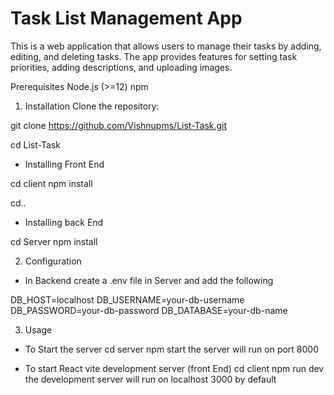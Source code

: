 # Task List Management App

This is a web application that allows users to manage their tasks by adding, editing, and deleting tasks. The app provides features for setting task priorities, adding descriptions, and uploading images.

Prerequisites
Node.js (>=12)
npm

1. Installation
Clone the repository:

git clone https://github.com/Vishnupms/List-Task.git

cd List-Task

* Installing Front End

cd client npm install

cd..

* Installing back End

cd Server npm install

2. Configuration

* In Backend create a .env file in Server and add the following

DB_HOST=localhost
DB_USERNAME=your-db-username
DB_PASSWORD=your-db-password
DB_DATABASE=your-db-name

3. Usage

* To Start the server 
 cd server npm start
 the server will run on port 8000

* To start React vite development server (front End) 
 cd client   npm run dev
the development server will run on localhost 3000 by default

